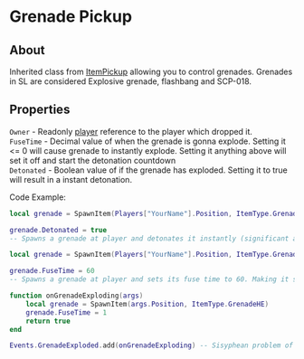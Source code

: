 # Grenade Pickup

## About
Inherited class from [ItemPickup](https://github.com/davidsebesta1/LuaLabPlugin/blob/master/Docs/Objects/Items/Pickups/ItemPickup.md) allowing you to control grenades. Grenades in SL are considered Explosive grenade, flashbang and SCP-018.

## Properties
`Owner` - Readonly [player](https://github.com/davidsebesta1/LuaLabPlugin/blob/master/Docs/Objects/Player/Player.md) reference to the player which dropped it.<br>
`FuseTime` - Decimal value of when the grenade is gonna explode. Setting it <= 0 will cause grenade to instantly explode. Setting it anything above will set it off and start the detonation countdown<br>
`Detonated` - Boolean value of if the grenade has exploded. Setting it to true will result in a instant detonation.<br>

Code Example:

```lua
local grenade = SpawnItem(Players["YourName"].Position, ItemType.GrenadeHE)

grenade.Detonated = true
-- Spawns a grenade at player and detonates it instantly (significant amount of trolling)
```

```lua
local grenade = SpawnItem(Players["YourName"].Position, ItemType.GrenadeHE)

grenade.FuseTime = 60
-- Spawns a grenade at player and sets its fuse time to 60. Making it slowly beep until explosion
```

```lua
function onGrenadeExploding(args)
    local grenade = SpawnItem(args.Position, ItemType.GrenadeHE)
    grenade.FuseTime = 1
    return true
end

Events.GrenadeExploded.add(onGrenadeExploding) -- Sisyphean problem of detonating grenades
```
